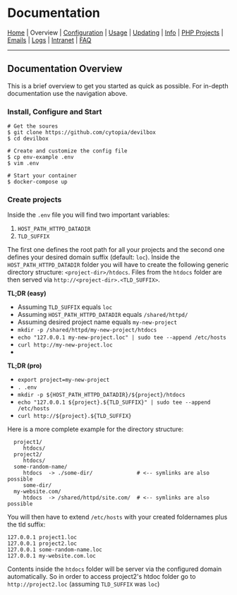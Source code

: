 # Documentation

[Home](https://github.com/cytopia/devilbox) |
Overview |
[Configuration](Configuration.md) |
[Usage](Usage.md) |
[Updating](Updating.md) |
[Info](Info.md) |
[PHP Projects](PHP_Projects.md) |
[Emails](Emails.md) |
[Logs](Logs.md) |
[Intranet](Intranet.md) |
[FAQ](FAQ.md)

----

## Documentation Overview

This is a brief overview to get you started as quick as possible. For in-depth documentation use the navigation above.


### Install, Configure and Start

```shell
# Get the soures
$ git clone https://github.com/cytopia/devilbox
$ cd devilbox

# Create and customize the config file
$ cp env-example .env
$ vim .env

# Start your container
$ docker-compose up
```

### Create projects

Inside the `.env` file you will find two important variables:
1. `HOST_PATH_HTTPD_DATADIR`
2. `TLD_SUFFIX`

The first one defines the root path for all your projects and the second one defines your desired domain suffix (default: `loc`). Inside the `HOST_PATH_HTTPD_DATADIR` folder you will have to create the following generic directory structure: `<project-dir>/htdocs`. Files from the `htdocs` folder are then served via `http://<project-dir>.<TLD_SUFFIX>`.

**TL;DR (easy)**  

  - Assuming `TLD_SUFFIX` equals `loc`
  - Assuming `HOST_PATH_HTTPD_DATADIR` equals `/shared/httpd/`
  - Assuming desired project name equals `my-new-project`
  - `mkdir -p /shared/httpd/my-new-project/htdocs`
  - `echo "127.0.0.1 my-new-project.loc" | sudo tee --append /etc/hosts`
  - `curl http://my-new-project.loc`
  -


**TL;DR (pro)**  

  - `export project=my-new-project`
  - `. .env`
  - `mkdir -p ${HOST_PATH_HTTPD_DATADIR}/${project}/htdocs`
  - `echo "127.0.0.1 ${project}.${TLD_SUFFIX}" | sudo tee --append /etc/hosts`
  - `curl http://${project}.${TLD_SUFFIX}`

Here is a more complete example for the directory structure:
```
  project1/
     htdocs/
  project2/
     htdocs/
  some-random-name/
     htdocs  -> ./some-dir/              # <-- symlinks are also possible
	 some-dir/
  my-website.com/
     htdocs  -> /shared/httpd/site.com/  # <-- symlinks are also possible
```

You will then have to extend `/etc/hosts` with your created foldernames plus the tld suffix:
```
127.0.0.1 project1.loc
127.0.0.1 project2.loc
127.0.0.1 some-random-name.loc
127.0.0.1 my-website.com.loc
```

Contents inside the `htdocs` folder will be server via the configured domain automatically. So in order to access project2's htdoc folder go to `http://project2.loc` (assuming `TLD_SUFFIX` was `loc`)
